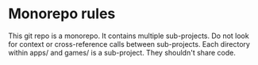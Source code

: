 # Monorepo rules

This git repo is a monorepo. It contains multiple sub-projects.
Do not look for context or cross-reference calls between sub-projects.
Each directory within apps/ and games/ is a sub-project. They shouldn't share code.
